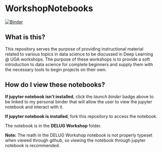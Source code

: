 # WorkshopNotebooks

[![Binder](https://mybinder.org/badge_logo.svg)](https://mybinder.org/v2/gh/NiqAngel/WorkshopNotebooks/28be687025b90dddca1b138e0d937c5fbba74062)

## What is this?

This repository serves the purpose of providing instructional material related to various topics in data science to be discussed in Deep Learning @ UGA workshops. The purpose of these workshops is to provide a soft introduction to data science for complete beginners and supply them with the necessary tools to begin projects on their own.

## How do I view these notebooks?

__If jupyter notebook isn't installed__, click the _launch binder_ badge above to be linked to my personal binder that will allow the user to view the jupyter notebook and interact with it.

__If jupyter notebook is installed__, fork this repository to access the notebook.

The notebook is in the __DELUG Workshop__ folder.

__Note:__ The math in the DELUG Workshop notebook is not properly typeset when viewed through github, so viewing the notebook through jupyter notebook is recommended.

